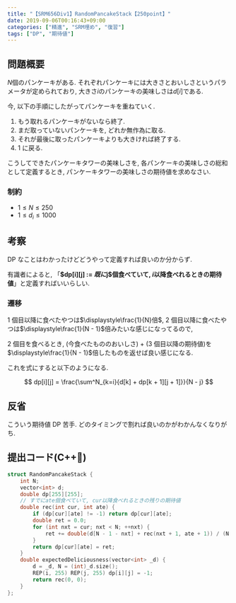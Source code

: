 ```yaml
---
title: "【SRM656Div1】RandomPancakeStack【250point】"
date: 2019-09-06T00:16:43+09:00
categories: ["精進", "SRM埋め", "復習"]
tags: ["DP", "期待値"]
---
```


## 問題概要

$N$個のパンケーキがある. それぞれパンケーキには大きさとおいしさというパラメータが定められており, 大きさ$i$のパンケーキの美味しさは$d[i]$である.

今, 以下の手順にしたがってパンケーキを重ねていく.

1. もう取れるパンケーキがないなら終了.
2. まだ取っていないパンケーキを, どれか無作為に取る.
3. それが最後に取ったパンケーキよりも大きければ終了する.
4. 1 に戻る.

こうしてできたパンケーキタワーの美味しさを, 各パンケーキの美味しさの総和として定義するとき, パンケーキタワーの美味しさの期待値を求めなさい.

### 制約

- $1 \leq N \leq 250$
- $1 \leq d_i \leq 1000$

## 考察

DP なことはわかったけどどうやって定義すれば良いのか分からず.

有識者によると, 「**$dp[i][j] := $既に$j$個食べていて, $i$以降食べれるときの期待値**」と定義すればいいらしい.

### 遷移

1 個目以降に食べたやつは$\displaystyle\frac{1}{N}倍$, 2 個目以降に食べたやつは$\displaystyle\frac{1}{N - 1}$倍みたいな感じになってるので,

2 個目を食べるとき, (今食べたもののおいしさ) + (3 個目以降の期待値)を$\displaystyle\frac{1}{N - 1}$倍したものを返せば良い感じになる.

これを式にすると以下のようになる.

$$
dp[i][j] = \frac{\sum^N_{k=i}{d[k] + dp[k + 1][j + 1]}}{N - j}
$$

## 反省

こういう期待値 DP 苦手. どのタイミングで割れば良いのかがわかんなくなりがち.

## 提出コード(C++:high_brightness:)

```cpp
struct RandomPancakeStack {
    int N;
    vector<int> d;
    double dp[255][255];
    // すでにate個食べていて, cur以降食べれるときの残りの期待値
    double rec(int cur, int ate) {
        if (dp[cur][ate] != -1) return dp[cur][ate];
        double ret = 0.0;
        for (int nxt = cur; nxt < N; ++nxt) {
            ret += double(d[N - 1 - nxt] + rec(nxt + 1, ate + 1)) / (N - ate);
        }
        return dp[cur][ate] = ret;
    }
    double expectedDeliciousness(vector<int> _d) {
        d = _d, N = (int)_d.size();
        REP(i, 255) REP(j, 255) dp[i][j] = -1;
        return rec(0, 0);
    }
};
```
